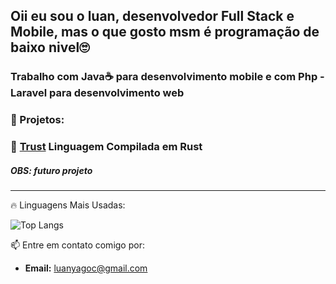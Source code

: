 ## Oii eu sou o luan, desenvolvedor Full Stack e Mobile, mas o que gosto msm é programação de baixo nivel🙄
### Trabalho com Java☕ para desenvolvimento mobile e com Php - Laravel para desenvolvimento web

### 🚀 Projetos:

### 🔗 [Trust](https://github.com/seu-usuario/trust) Linguagem Compilada em Rust 
##### OBS: futuro projeto
---

🔥 Linguagens Mais Usadas:

![Top Langs](https://github-readme-stats.vercel.app/api/top-langs/?username=LuanYago&layout=compact&theme=radical)

📫 Entre em contato comigo por:
- **Email:** [luanyagoc@gmail.com](mailto:luanyagoc@gmail.com)
